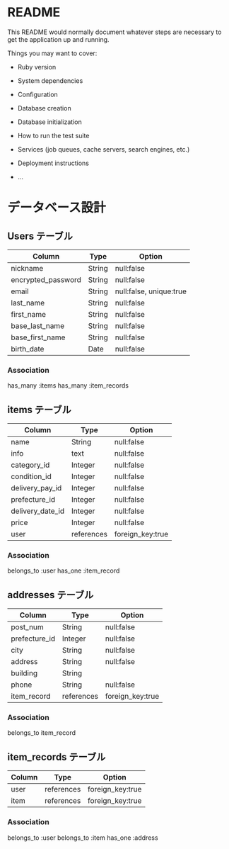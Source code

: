 # README

This README would normally document whatever steps are necessary to get the
application up and running.

Things you may want to cover:

* Ruby version

* System dependencies

* Configuration

* Database creation

* Database initialization

* How to run the test suite

* Services (job queues, cache servers, search engines, etc.)

* Deployment instructions

* ...

# データベース設計

## Users テーブル

| Column             | Type   | Option                  |
| ------------------ | ------ | ----------------------- |
| nickname           | String | null:false              |
| encrypted_password | String | null:false              |
| email              | String | null:false, unique:true |
| last_name          | String | null:false              |
| first_name         | String | null:false              |
| base_last_name     | String | null:false              |
| base_first_name    | String | null:false              |
| birth_date         | Date   | null:false              |

### Association
has_many :items
has_many :item_records

## items テーブル

| Column           | Type       | Option           |
| ---------------- | ---------- | ---------------- |
| name             | String     | null:false       |
| info             | text       | null:false       |
| category_id      | Integer    | null:false       |
| condition_id     | Integer    | null:false       |
| delivery_pay_id  | Integer    | null:false       |
| prefecture_id    | Integer    | null:false       |
| delivery_date_id | Integer    | null:false       |
| price            | Integer    | null:false       |
| user             | references | foreign_key:true |

### Association
belongs_to :user
has_one :item_record

## addresses テーブル
| Column        | Type       | Option           |
| ------------- | ---------- | ---------------- |
| post_num      | String     | null:false       |
| prefecture_id | Integer    | null:false       |
| city          | String     | null:false       |
| address       | String     | null:false       |
| building      | String     |                  |
| phone         | String     | null:false       |
| item_record   | references | foreign_key:true |

### Association
belongs_to item_record

## item_records テーブル

| Column  | Type       | Option           |
| ------- | ---------- | ---------------- |
| user    | references | foreign_key:true |
| item    | references | foreign_key:true |

### Association
belongs_to :user
belongs_to :item
has_one :address
